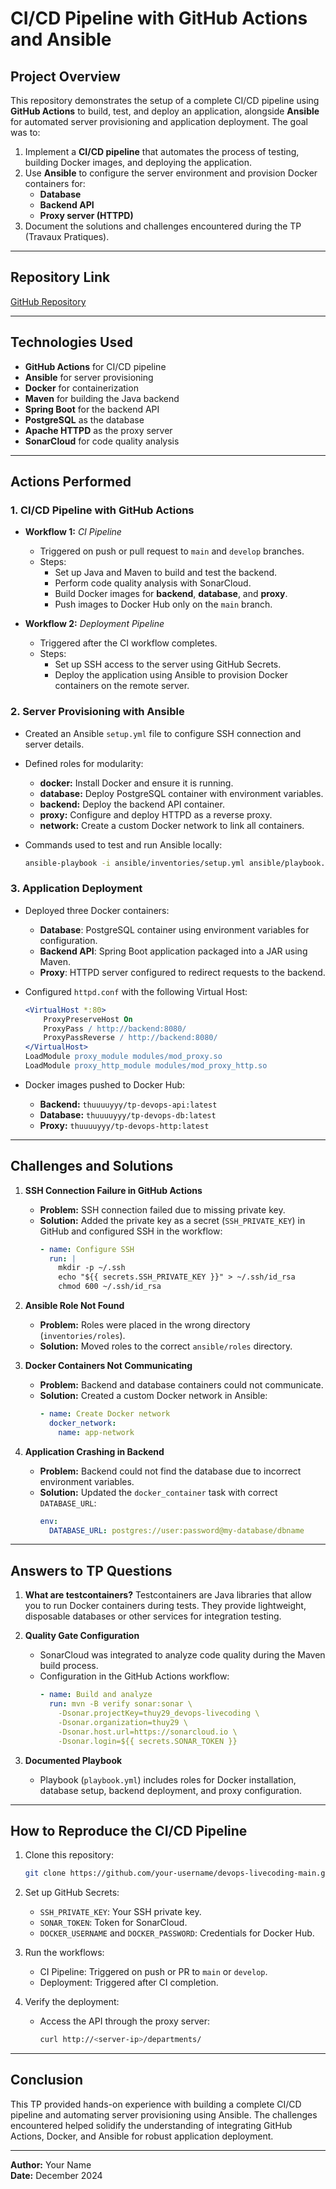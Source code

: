 # CI/CD Pipeline with GitHub Actions and Ansible

## **Project Overview**
This repository demonstrates the setup of a complete CI/CD pipeline using **GitHub Actions** to build, test, and deploy an application, alongside **Ansible** for automated server provisioning and application deployment. The goal was to:

1. Implement a **CI/CD pipeline** that automates the process of testing, building Docker images, and deploying the application.
2. Use **Ansible** to configure the server environment and provision Docker containers for:
   - **Database**
   - **Backend API**
   - **Proxy server (HTTPD)**
3. Document the solutions and challenges encountered during the TP (Travaux Pratiques).

---

## **Repository Link**
[GitHub Repository](https://github.com/your-username/devops-livecoding-main)

---

## **Technologies Used**
- **GitHub Actions** for CI/CD pipeline
- **Ansible** for server provisioning
- **Docker** for containerization
- **Maven** for building the Java backend
- **Spring Boot** for the backend API
- **PostgreSQL** as the database
- **Apache HTTPD** as the proxy server
- **SonarCloud** for code quality analysis

---

## **Actions Performed**

### 1. **CI/CD Pipeline with GitHub Actions**
- **Workflow 1:** *CI Pipeline*
   - Triggered on push or pull request to `main` and `develop` branches.
   - Steps:
     - Set up Java and Maven to build and test the backend.
     - Perform code quality analysis with SonarCloud.
     - Build Docker images for **backend**, **database**, and **proxy**.
     - Push images to Docker Hub only on the `main` branch.

- **Workflow 2:** *Deployment Pipeline*
   - Triggered after the CI workflow completes.
   - Steps:
     - Set up SSH access to the server using GitHub Secrets.
     - Deploy the application using Ansible to provision Docker containers on the remote server.

### 2. **Server Provisioning with Ansible**
- Created an Ansible `setup.yml` file to configure SSH connection and server details.
- Defined roles for modularity:
   - **docker:** Install Docker and ensure it is running.
   - **database:** Deploy PostgreSQL container with environment variables.
   - **backend:** Deploy the backend API container.
   - **proxy:** Configure and deploy HTTPD as a reverse proxy.
   - **network:** Create a custom Docker network to link all containers.

- Commands used to test and run Ansible locally:
   ```bash
   ansible-playbook -i ansible/inventories/setup.yml ansible/playbook.yml
   ```

### 3. **Application Deployment**
- Deployed three Docker containers:
   - **Database**: PostgreSQL container using environment variables for configuration.
   - **Backend API**: Spring Boot application packaged into a JAR using Maven.
   - **Proxy**: HTTPD server configured to redirect requests to the backend.

- Configured `httpd.conf` with the following Virtual Host:
   ```apache
   <VirtualHost *:80>
       ProxyPreserveHost On
       ProxyPass / http://backend:8080/
       ProxyPassReverse / http://backend:8080/
   </VirtualHost>
   LoadModule proxy_module modules/mod_proxy.so
   LoadModule proxy_http_module modules/mod_proxy_http.so
   ```

- Docker images pushed to Docker Hub:
   - **Backend:** `thuuuuyyy/tp-devops-api:latest`
   - **Database:** `thuuuuyyy/tp-devops-db:latest`
   - **Proxy:** `thuuuuyyy/tp-devops-http:latest`

---

## **Challenges and Solutions**

1. **SSH Connection Failure in GitHub Actions**
   - **Problem:** SSH connection failed due to missing private key.
   - **Solution:** Added the private key as a secret (`SSH_PRIVATE_KEY`) in GitHub and configured SSH in the workflow:
     ```yaml
     - name: Configure SSH
       run: |
         mkdir -p ~/.ssh
         echo "${{ secrets.SSH_PRIVATE_KEY }}" > ~/.ssh/id_rsa
         chmod 600 ~/.ssh/id_rsa
     ```

2. **Ansible Role Not Found**
   - **Problem:** Roles were placed in the wrong directory (`inventories/roles`).
   - **Solution:** Moved roles to the correct `ansible/roles` directory.

3. **Docker Containers Not Communicating**
   - **Problem:** Backend and database containers could not communicate.
   - **Solution:** Created a custom Docker network in Ansible:
     ```yaml
     - name: Create Docker network
       docker_network:
         name: app-network
     ```

4. **Application Crashing in Backend**
   - **Problem:** Backend could not find the database due to incorrect environment variables.
   - **Solution:** Updated the `docker_container` task with correct `DATABASE_URL`:
     ```yaml
     env:
       DATABASE_URL: postgres://user:password@my-database/dbname
     ```

---

## **Answers to TP Questions**

1. **What are testcontainers?**
   Testcontainers are Java libraries that allow you to run Docker containers during tests. They provide lightweight, disposable databases or other services for integration testing.

2. **Quality Gate Configuration**
   - SonarCloud was integrated to analyze code quality during the Maven build process.
   - Configuration in the GitHub Actions workflow:
     ```yaml
     - name: Build and analyze
       run: mvn -B verify sonar:sonar \
         -Dsonar.projectKey=thuy29_devops-livecoding \
         -Dsonar.organization=thuy29 \
         -Dsonar.host.url=https://sonarcloud.io \
         -Dsonar.login=${{ secrets.SONAR_TOKEN }}
     ```

3. **Documented Playbook**
   - Playbook (`playbook.yml`) includes roles for Docker installation, database setup, backend deployment, and proxy configuration.

---

## **How to Reproduce the CI/CD Pipeline**

1. Clone this repository:
   ```bash
   git clone https://github.com/your-username/devops-livecoding-main.git
   ```

2. Set up GitHub Secrets:
   - `SSH_PRIVATE_KEY`: Your SSH private key.
   - `SONAR_TOKEN`: Token for SonarCloud.
   - `DOCKER_USERNAME` and `DOCKER_PASSWORD`: Credentials for Docker Hub.

3. Run the workflows:
   - CI Pipeline: Triggered on push or PR to `main` or `develop`.
   - Deployment: Triggered after CI completion.

4. Verify the deployment:
   - Access the API through the proxy server:
     ```bash
     curl http://<server-ip>/departments/
     ```

---

## **Conclusion**
This TP provided hands-on experience with building a complete CI/CD pipeline and automating server provisioning using Ansible. The challenges encountered helped solidify the understanding of integrating GitHub Actions, Docker, and Ansible for robust application deployment.

---

**Author:** Your Name  
**Date:** December 2024

